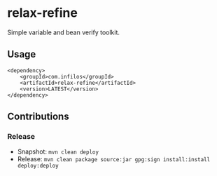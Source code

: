# relax-refine

Simple variable and bean verify toolkit.

## Usage

```
<dependency>
    <groupId>com.infilos</groupId>
    <artifactId>relax-refine</artifactId>
    <version>LATEST</version>
</dependency>
```

## Contributions

### Release

- Snapshot: `mvn clean deploy`
- Release: `mvn clean package source:jar gpg:sign install:install deploy:deploy`

